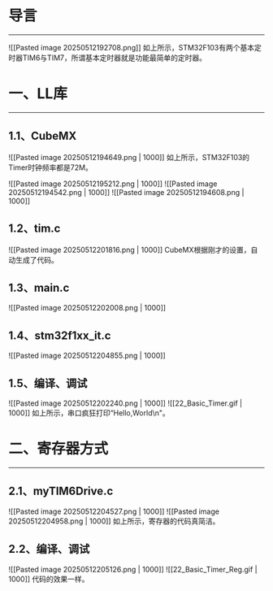 # 导言
---
![[Pasted image 20250512192708.png]]
如上所示，STM32F103有两个基本定时器TIM6与TIM7，所谓基本定时器就是功能最简单的定时器。


# 一、LL库
---
## 1.1、CubeMX
![[Pasted image 20250512194649.png | 1000]]
如上所示，STM32F103的Timer时钟频率都是72M。

![[Pasted image 20250512195212.png | 1000]]
![[Pasted image 20250512194542.png | 1000]]
![[Pasted image 20250512194608.png | 1000]]

## 1.2、tim.c
![[Pasted image 20250512201816.png | 1000]]
CubeMX根据刚才的设置，自动生成了代码。

## 1.3、main.c
![[Pasted image 20250512202008.png | 1000]]

## 1.4、stm32f1xx_it.c
![[Pasted image 20250512204855.png | 1000]]

## 1.5、编译、调试
![[Pasted image 20250512202240.png | 1000]]
![[22_Basic_Timer.gif | 1000]]
如上所示，串口疯狂打印“Hello,World\n"。

# 二、寄存器方式
---
## 2.1、myTIM6Drive.c
![[Pasted image 20250512204527.png | 1000]]
![[Pasted image 20250512204958.png | 1000]]
如上所示，寄存器的代码真简洁。

## 2.2、编译、调试
![[Pasted image 20250512205126.png | 1000]]
![[22_Basic_Timer_Reg.gif | 1000]]
代码的效果一样。






